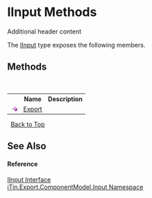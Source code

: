# IInput Methods
Additional header content 

The <a href="8a1c3b0a-f3c7-3f02-19ab-0dab133b8dd5">IInput</a> type exposes the following members.


## Methods
&nbsp;<table><tr><th></th><th>Name</th><th>Description</th></tr><tr><td>![Public method](media/pubmethod.gif "Public method")</td><td><a href="2aa9eac0-180f-c3b1-a524-3e788a684c5e">Export</a></td><td /></tr></table>&nbsp;
<a href="#iinput-methods">Back to Top</a>

## See Also


#### Reference
<a href="8a1c3b0a-f3c7-3f02-19ab-0dab133b8dd5">IInput Interface</a><br /><a href="ecb5b195-9cf6-cd2f-1a84-5e83a0fe636f">iTin.Export.ComponentModel.Input Namespace</a><br />